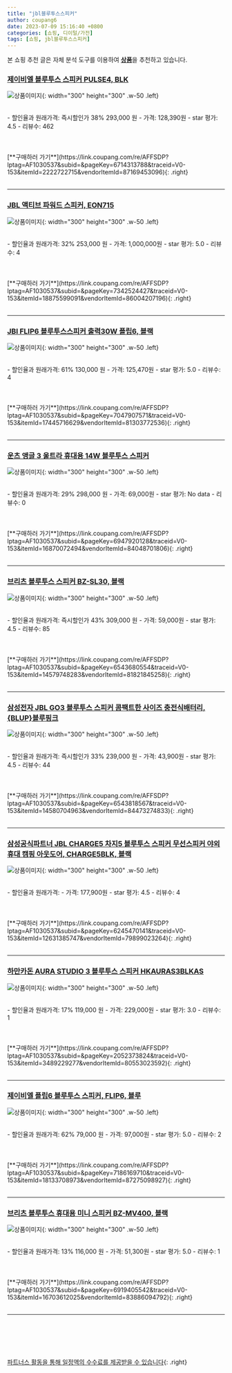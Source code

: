 ```yaml
---
title: "jbl블루투스스피커"
author: coupang6
date: 2023-07-09 15:16:40 +0800
categories: [쇼핑, 디이털/가전]
tags: [쇼핑, jbl블루투스스피커]
---
```


본 쇼핑 추천 글은 자체 분석 도구를 이용하여 [**상품**](https://link.coupang.com/a/bao1ui)을 추천하고 있습니다.

### [제이비엘 블루투스 스피커 PULSE4, BLK](https://link.coupang.com/re/AFFSDP?lptag=AF1030537&subid=&pageKey=6714313788&traceid=V0-153&itemId=2222722715&vendorItemId=87169453096)

![상품이미지](https://thumbnail10.coupangcdn.com/thumbnails/remote/230x230ex/image/vendor_inventory/cb22/1de7f96e2c3cf232f4f2933f6d3f3f1ac9ad30fad40433f76de0f7b15ad6.jpg){: width="300" height="300" .w-50 .left}


<br>
- 할인율과 원래가격: 즉시할인가 38%  293,000   원
- 가격: 128,390원
- star 평가: 4.5
- 리뷰수: 462
<br>
<br>
<br>
<br>
[**구매하러 가기**](https://link.coupang.com/re/AFFSDP?lptag=AF1030537&subid=&pageKey=6714313788&traceid=V0-153&itemId=2222722715&vendorItemId=87169453096){: .right}
<br>
<br>

---

### [JBL 액티브 파워드 스피커, EON715](https://link.coupang.com/re/AFFSDP?lptag=AF1030537&subid=&pageKey=7342524427&traceid=V0-153&itemId=18875599091&vendorItemId=86004207196)

![상품이미지](https://thumbnail7.coupangcdn.com/thumbnails/remote/230x230ex/image/retail/images/2023/05/18/14/7/962d3c2e-8a7f-4776-b43e-b6b33f92ea60.jpg){: width="300" height="300" .w-50 .left}


<br>
- 할인율과 원래가격: 32%  253,000   원
- 가격: 1,000,000원
- star 평가: 5.0
- 리뷰수: 4
<br>
<br>
<br>
<br>
[**구매하러 가기**](https://link.coupang.com/re/AFFSDP?lptag=AF1030537&subid=&pageKey=7342524427&traceid=V0-153&itemId=18875599091&vendorItemId=86004207196){: .right}
<br>
<br>

---

### [JBl FLIP6 블루투스스피커 출력30W 플립6, 블랙](https://link.coupang.com/re/AFFSDP?lptag=AF1030537&subid=&pageKey=7047907571&traceid=V0-153&itemId=17445716629&vendorItemId=81303772536)

![상품이미지](https://thumbnail8.coupangcdn.com/thumbnails/remote/230x230ex/image/vendor_inventory/7284/f9e01c54106a06ba37f044d3160dc46c50e40d682e9bdb5238762ede4d34.jpg){: width="300" height="300" .w-50 .left}


<br>
- 할인율과 원래가격: 61%  130,000   원
- 가격: 125,470원
- star 평가: 5.0
- 리뷰수: 4
<br>
<br>
<br>
<br>
[**구매하러 가기**](https://link.coupang.com/re/AFFSDP?lptag=AF1030537&subid=&pageKey=7047907571&traceid=V0-153&itemId=17445716629&vendorItemId=81303772536){: .right}
<br>
<br>

---

### [운츠 앵글 3 울트라 휴대용 14W 블루투스 스피커](https://link.coupang.com/re/AFFSDP?lptag=AF1030537&subid=&pageKey=6947920128&traceid=V0-153&itemId=16870072494&vendorItemId=84048701806)

![상품이미지](https://thumbnail6.coupangcdn.com/thumbnails/remote/230x230ex/image/vendor_inventory/f339/13561686bc796610e12fc0e77a00c04aed13b2e5641f5eadb99f682804fc.png){: width="300" height="300" .w-50 .left}


<br>
- 할인율과 원래가격: 29%  298,000   원
- 가격: 69,000원
- star 평가: No data
- 리뷰수: 0
<br>
<br>
<br>
<br>
[**구매하러 가기**](https://link.coupang.com/re/AFFSDP?lptag=AF1030537&subid=&pageKey=6947920128&traceid=V0-153&itemId=16870072494&vendorItemId=84048701806){: .right}
<br>
<br>

---

### [브리츠 블루투스 스피커 BZ-SL30, 블랙](https://link.coupang.com/re/AFFSDP?lptag=AF1030537&subid=&pageKey=6543680554&traceid=V0-153&itemId=14579748283&vendorItemId=81821845258)

![상품이미지](https://thumbnail10.coupangcdn.com/thumbnails/remote/230x230ex/image/retail/images/2428765064420514-48548f15-1375-4a08-916c-6b6f21f7e148.jpg){: width="300" height="300" .w-50 .left}


<br>
- 할인율과 원래가격: 즉시할인가 43%  309,000   원
- 가격: 59,000원
- star 평가: 4.5
- 리뷰수: 85
<br>
<br>
<br>
<br>
[**구매하러 가기**](https://link.coupang.com/re/AFFSDP?lptag=AF1030537&subid=&pageKey=6543680554&traceid=V0-153&itemId=14579748283&vendorItemId=81821845258){: .right}
<br>
<br>

---

### [삼성전자 JBL GO3 블루투스 스피커 콤팩트한 사이즈 충전식배터리, {BLUP}블루핑크](https://link.coupang.com/re/AFFSDP?lptag=AF1030537&subid=&pageKey=6543818567&traceid=V0-153&itemId=14580704963&vendorItemId=84473274833)

![상품이미지](https://thumbnail8.coupangcdn.com/thumbnails/remote/230x230ex/image/vendor_inventory/b517/4c45ba6dae6bea4a06903fdb706e4d6f685f774c74873ff0ebd29d250169.jpg){: width="300" height="300" .w-50 .left}


<br>
- 할인율과 원래가격: 즉시할인가 33%  239,000   원
- 가격: 43,900원
- star 평가: 4.5
- 리뷰수: 44
<br>
<br>
<br>
<br>
[**구매하러 가기**](https://link.coupang.com/re/AFFSDP?lptag=AF1030537&subid=&pageKey=6543818567&traceid=V0-153&itemId=14580704963&vendorItemId=84473274833){: .right}
<br>
<br>

---

### [삼성공식파트너 JBL CHARGE5 차지5 블루투스 스피커 무선스피커 야외 휴대 캠핑 아웃도어, CHARGE5BLK, 블랙](https://link.coupang.com/re/AFFSDP?lptag=AF1030537&subid=&pageKey=6245470141&traceid=V0-153&itemId=12631385747&vendorItemId=79899023264)

![상품이미지](https://thumbnail7.coupangcdn.com/thumbnails/remote/230x230ex/image/vendor_inventory/d252/b58aec43865f724ab6ae401c5d5f2cddff5047b6717f92ff3687265fba2a.jpg){: width="300" height="300" .w-50 .left}


<br>
- 할인율과 원래가격: 
- 가격: 177,900원
- star 평가: 4.5
- 리뷰수: 4
<br>
<br>
<br>
<br>
[**구매하러 가기**](https://link.coupang.com/re/AFFSDP?lptag=AF1030537&subid=&pageKey=6245470141&traceid=V0-153&itemId=12631385747&vendorItemId=79899023264){: .right}
<br>
<br>

---

### [하만카돈 AURA STUDIO 3 블루투스 스피커 HKAURAS3BLKAS](https://link.coupang.com/re/AFFSDP?lptag=AF1030537&subid=&pageKey=2052373824&traceid=V0-153&itemId=3489229277&vendorItemId=80553023592)

![상품이미지](https://thumbnail10.coupangcdn.com/thumbnails/remote/230x230ex/image/vendor_inventory/1e61/f0eb573c53f0de4705a45b5986743b444b7a16ba87d2e6346b3417332117.jpg){: width="300" height="300" .w-50 .left}


<br>
- 할인율과 원래가격: 17%  119,000   원
- 가격: 229,000원
- star 평가: 3.0
- 리뷰수: 1
<br>
<br>
<br>
<br>
[**구매하러 가기**](https://link.coupang.com/re/AFFSDP?lptag=AF1030537&subid=&pageKey=2052373824&traceid=V0-153&itemId=3489229277&vendorItemId=80553023592){: .right}
<br>
<br>

---

### [제이비엘 플립6 블루투스 스피커, FLIP6, 블루](https://link.coupang.com/re/AFFSDP?lptag=AF1030537&subid=&pageKey=7186169710&traceid=V0-153&itemId=18133708973&vendorItemId=87275098927)

![상품이미지](https://thumbnail8.coupangcdn.com/thumbnails/remote/230x230ex/image/vendor_inventory/3208/ac2618e21a1a22bdd28460aeb7a9d6ea689d901d2be05acd48c75fc0fd05.png){: width="300" height="300" .w-50 .left}


<br>
- 할인율과 원래가격: 62%  79,000   원
- 가격: 97,000원
- star 평가: 5.0
- 리뷰수: 2
<br>
<br>
<br>
<br>
[**구매하러 가기**](https://link.coupang.com/re/AFFSDP?lptag=AF1030537&subid=&pageKey=7186169710&traceid=V0-153&itemId=18133708973&vendorItemId=87275098927){: .right}
<br>
<br>

---

### [브리츠 블루투스 휴대용 미니 스피커 BZ-MV400, 블랙](https://link.coupang.com/re/AFFSDP?lptag=AF1030537&subid=&pageKey=6919405542&traceid=V0-153&itemId=16703612025&vendorItemId=83886094792)

![상품이미지](https://thumbnail9.coupangcdn.com/thumbnails/remote/230x230ex/image/retail/images/2022/11/14/14/3/165883b7-459d-4468-8e11-04bdb89260ef.jpg){: width="300" height="300" .w-50 .left}


<br>
- 할인율과 원래가격: 13%  116,000   원
- 가격: 51,300원
- star 평가: 5.0
- 리뷰수: 1
<br>
<br>
<br>
<br>
[**구매하러 가기**](https://link.coupang.com/re/AFFSDP?lptag=AF1030537&subid=&pageKey=6919405542&traceid=V0-153&itemId=16703612025&vendorItemId=83886094792){: .right}
<br>
<br>

---
<br><br><br><br><br> [파트너스 활동을 통해 일정액의 수수료를 제공받을 수 있습니다](https://link.coupang.com/a/bao1ui){: .right}